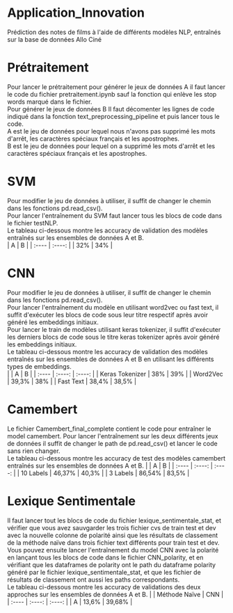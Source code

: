 # Application_Innovation
Prédiction des notes de films à l'aide de différents modèles NLP, entraînés sur la base de données Allo Ciné
# Prétraitement
Pour lancer le prétraitement pour générer le jeux de données A  il faut lancer le code du fichier pretraitement.ipynb sauf la fonction qui enlève les stop words marqué dans le fichier.   
Pour générer le jeux de données B Il faut décomenter les lignes de code indiqué dans la fonction text_preprocessing_pipeline et puis lancer tous le code.   
A est le jeu de données pour lequel nous n'avons pas supprimé les mots d'arrêt, les caractères spéciaux français et les apostrophes.   
B est le jeu de données pour lequel on a supprimé les mots d'arrêt et les caractères spéciaux français et les apostrophes.
# SVM 
Pour modifier le jeu de données à utiliser, il suffit de changer le chemin dans les fonctions pd.read_csv().    
Pour lancer l'entraînement du SVM faut lancer tous les blocs de code dans le fichier testNLP.   
Le tableau ci-dessous montre les accuracy de validation des modèles entraînés sur les ensembles de données A et B.  
| A | B | 
| :---- | :----: | 
| 32% | 34% | 
# CNN
Pour modifier le jeu de données à utiliser, il suffit de changer le chemin dans les fonctions pd.read_csv().   
Pour lancer l'entraînement du modèle en utilisant word2vec ou fast text, il suffit d'exécuter les blocs de code sous leur titre respectif   après avoir généré les embeddings initiaux.   
Pour lancer le train de modèles utilisant keras tokenizer, il suffit d'exécuter les derniers blocs de code sous le titre keras tokenizer après avoir généré les embeddings initiaux.  
Le tableau ci-dessous montre les accuracy de validation des modèles entraînés sur les ensembles de données A et B en utilisant les différents types de embeddings.  
|  | A | B | 
| :---- | :----: | :----: | 
| Keras Tokenizer | 38% | 39% | 
| Word2Vec | 39,3% | 38% |
| Fast Text | 38,4% | 38,5% |
# Camembert
Le fichier Camembert_final_complete contient le code pour entraîner le model camembert. Pour lancer l'entraînement sur les deux différents jeux de données il suffit de changer le path de pd.read_csv() et lancer le code sans rien changer.  
Le tableau ci-dessous montre les accuracy de test des modèles camembert entraînés sur les ensembles de données A et B. 
|  | A | B | 
| :---- | :----: | :----: | 
| 10 Labels | 46,37% | 40,3% | 
| 3 Labels | 86,54% | 83,5% |
# Lexique Sentimentale
Il faut lancer tout les blocs de code du fichier lexique_sentimentale_stat, et vérifier que vous avez sauvgarder les trois fichier cvs de train test et dev avec la nouvelle colonne de polarité ainsi que les résultats de classement de la méthode naïve dans trois fichier text différents pour train test et dev.  
Vous pouvez ensuite lancer l'entraînement du model CNN avec la polarité en lançant tous les blocs de code dans le fichier CNN_polarity, et en vérifiant que les dataframes de polarity ont le path du dataframe polarity généré par le fichier lexique_sentimentale_stat, et que les fichier de résultats de classement ont aussi les paths correspondants.  
 Le tableau ci-dessous montre les accuracy de validations des deux approches sur les ensembles de données A et B. 
|  | Méthode Naïve | CNN | 
| :---- | :----: | :----: | 
| A | 13,6% | 39,68% | 

